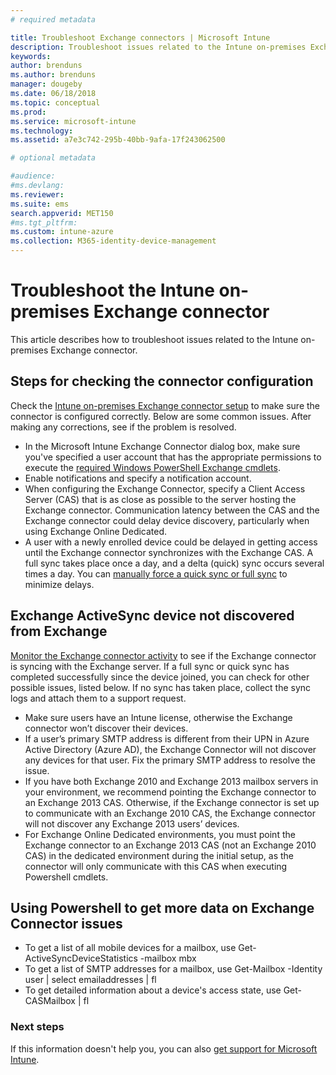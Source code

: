 ```yaml
---
# required metadata

title: Troubleshoot Exchange connectors | Microsoft Intune
description: Troubleshoot issues related to the Intune on-premises Exchange connector.
keywords:
author: brenduns
ms.author: brenduns
manager: dougeby
ms.date: 06/18/2018
ms.topic: conceptual
ms.prod:
ms.service: microsoft-intune
ms.technology:
ms.assetid: a7e3c742-295b-40bb-9afa-17f243062500

# optional metadata

#audience:
#ms.devlang:
ms.reviewer:
ms.suite: ems
search.appverid: MET150
#ms.tgt_pltfrm:
ms.custom: intune-azure
ms.collection: M365-identity-device-management
---
```


# Troubleshoot the Intune on-premises Exchange connector

This article describes how to troubleshoot issues related to the Intune on-premises Exchange connector.

## Steps for checking the connector configuration 

Check the [Intune on-premises Exchange connector setup](exchange-connector-install.md) to make sure the connector is configured correctly. Below are some common issues. After making any corrections, see if the problem is resolved.

 - In the Microsoft Intune Exchange Connector dialog box, make sure you've specified a user account that has the appropriate permissions to execute the [required Windows PowerShell Exchange cmdlets](exchange-connector-install.md#exchange-cmdlet-requirements).
- Enable notifications and specify a notification account.
 - When configuring the Exchange Connector, specify a Client Access Server (CAS) that is as close as possible to the server hosting the Exchange connector. Communication latency between the CAS and the Exchange connector could delay device discovery, particularly when using Exchange Online Dedicated.
 - A user with a newly enrolled device could be delayed in getting access until the Exchange connector synchronizes with the Exchange CAS. A full sync takes place once a day, and a delta (quick) sync occurs several times a day.  You can [manually force a quick sync or full sync](exchange-connector-install.md#manually-force-a-quick-sync-or-full-sync) to minimize delays.
 
## Exchange ActiveSync device not discovered from Exchange
[Monitor the Exchange connector activity](exchange-connector-install.md#on-premises-exchange-connector-high-availability-support) to see if the Exchange connector is syncing with the Exchange server. If a full sync or quick sync has completed successfully since the device joined, you can check for other possible issues, listed below. If no sync has taken place, collect the sync logs and attach them to a support request.

 - Make sure users have an Intune license, otherwise the Exchange connector won’t discover their devices.
 - If a user’s primary SMTP address is different from their UPN in Azure Active Directory (Azure AD), the Exchange Connector will not discover any devices for that user. Fix the primary SMTP address to resolve the issue.
 - If you have both Exchange 2010 and Exchange 2013 mailbox servers in your environment, we recommend pointing the Exchange connector to an Exchange 2013 CAS. Otherwise, if the Exchange connector is set up to communicate with an Exchange 2010 CAS, the Exchange connector will not discover any Exchange 2013 users’ devices. 
- For Exchange Online Dedicated environments, you must point the Exchange connector to an Exchange 2013 CAS (not an Exchange 2010 CAS) in the dedicated environment during the initial setup, as the connector will only communicate with this CAS when executing Powershell cmdlets.


## Using Powershell to get more data on Exchange Connector issues
- To get a list of all mobile devices for a mailbox, use Get-ActiveSyncDeviceStatistics -mailbox mbx
- To get a list of SMTP addresses for a mailbox, use Get-Mailbox -Identity user | select emailaddresses | fl
- To get detailed information about a device's access state, use Get-CASMailbox <upn> | fl

### Next steps
If this information doesn't help you, you can also [get support for Microsoft Intune](get-support.md).
